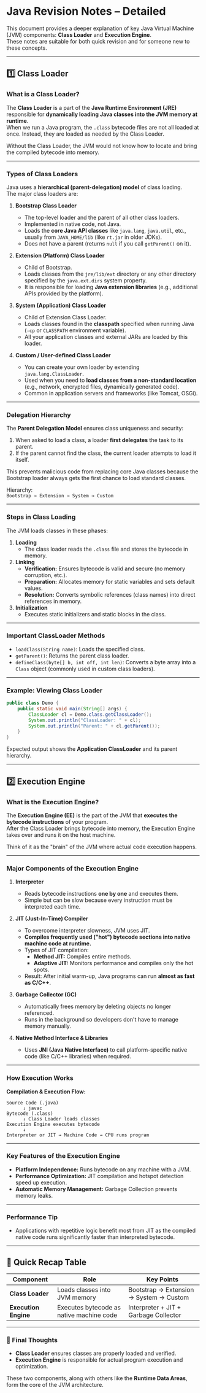 # Java Revision Notes – Detailed

This document provides a deeper explanation of key Java Virtual Machine (JVM) components: **Class Loader** and **Execution Engine**.  
These notes are suitable for both quick revision and for someone new to these concepts.

---

## 1️⃣ Class Loader

### What is a Class Loader?
The **Class Loader** is a part of the **Java Runtime Environment (JRE)** responsible for **dynamically loading Java classes into the JVM memory at runtime**.  
When we run a Java program, the `.class` bytecode files are not all loaded at once. Instead, they are loaded as needed by the Class Loader.

Without the Class Loader, the JVM would not know how to locate and bring the compiled bytecode into memory.

---

### Types of Class Loaders

Java uses a **hierarchical (parent-delegation) model** of class loading.  
The major class loaders are:

1. **Bootstrap Class Loader**
   - The top-level loader and the parent of all other class loaders.
   - Implemented in native code, not Java.
   - Loads the **core Java API classes** like `java.lang`, `java.util`, etc., usually from `JAVA_HOME/lib` (like `rt.jar` in older JDKs).
   - Does not have a parent (returns `null` if you call `getParent()` on it).

2. **Extension (Platform) Class Loader**
   - Child of Bootstrap.
   - Loads classes from the `jre/lib/ext` directory or any other directory specified by the `java.ext.dirs` system property.
   - It is responsible for loading **Java extension libraries** (e.g., additional APIs provided by the platform).

3. **System (Application) Class Loader**
   - Child of Extension Class Loader.
   - Loads classes found in the **classpath** specified when running Java (`-cp` or `CLASSPATH` environment variable).
   - All your application classes and external JARs are loaded by this loader.

4. **Custom / User-defined Class Loader**
   - You can create your own loader by extending `java.lang.ClassLoader`.
   - Used when you need to **load classes from a non-standard location** (e.g., network, encrypted files, dynamically generated code).
   - Common in application servers and frameworks (like Tomcat, OSGi).

---

### Delegation Hierarchy

The **Parent Delegation Model** ensures class uniqueness and security:

1. When asked to load a class, a loader **first delegates** the task to its parent.
2. If the parent cannot find the class, the current loader attempts to load it itself.

This prevents malicious code from replacing core Java classes because the Bootstrap loader always gets the first chance to load standard classes.

Hierarchy:  
`Bootstrap → Extension → System → Custom`

---

### Steps in Class Loading

The JVM loads classes in these phases:

1. **Loading**  
   - The class loader reads the `.class` file and stores the bytecode in memory.
2. **Linking**  
   - **Verification:** Ensures bytecode is valid and secure (no memory corruption, etc.).  
   - **Preparation:** Allocates memory for static variables and sets default values.  
   - **Resolution:** Converts symbolic references (class names) into direct references in memory.
3. **Initialization**  
   - Executes static initializers and static blocks in the class.

---

### Important ClassLoader Methods
- `loadClass(String name)`: Loads the specified class.
- `getParent()`: Returns the parent class loader.
- `defineClass(byte[] b, int off, int len)`: Converts a byte array into a `Class` object (commonly used in custom class loaders).

---

### Example: Viewing Class Loader
```java
public class Demo {
    public static void main(String[] args) {
        ClassLoader cl = Demo.class.getClassLoader();
        System.out.println("ClassLoader: " + cl);
        System.out.println("Parent: " + cl.getParent());
    }
}
```
Expected output shows the **Application ClassLoader** and its parent hierarchy.

---

## 2️⃣ Execution Engine

### What is the Execution Engine?
The **Execution Engine (EE)** is the part of the JVM that **executes the bytecode instructions** of your program.  
After the Class Loader brings bytecode into memory, the Execution Engine takes over and runs it on the host machine.

Think of it as the "brain" of the JVM where actual code execution happens.

---

### Major Components of the Execution Engine

1. **Interpreter**
   - Reads bytecode instructions **one by one** and executes them.
   - Simple but can be slow because every instruction must be interpreted each time.

2. **JIT (Just-In-Time) Compiler**
   - To overcome interpreter slowness, JVM uses JIT.
   - **Compiles frequently used ("hot") bytecode sections into native machine code at runtime.**
   - Types of JIT compilation:
     - **Method JIT:** Compiles entire methods.
     - **Adaptive JIT:** Monitors performance and compiles only the hot spots.
   - Result: After initial warm-up, Java programs can run **almost as fast as C/C++**.

3. **Garbage Collector (GC)**
   - Automatically frees memory by deleting objects no longer referenced.
   - Runs in the background so developers don't have to manage memory manually.

4. **Native Method Interface & Libraries**
   - Uses **JNI (Java Native Interface)** to call platform-specific native code (like C/C++ libraries) when required.

---

### How Execution Works

**Compilation & Execution Flow:**
```
Source Code (.java)
      ↓ javac
Bytecode (.class)
      ↓ Class Loader loads classes
Execution Engine executes bytecode
      ↓
Interpreter or JIT → Machine Code → CPU runs program
```

---

### Key Features of the Execution Engine

- **Platform Independence:** Runs bytecode on any machine with a JVM.
- **Performance Optimization:** JIT compilation and hotspot detection speed up execution.
- **Automatic Memory Management:** Garbage Collection prevents memory leaks.

---

### Performance Tip
- Applications with repetitive logic benefit most from JIT as the compiled native code runs significantly faster than interpreted bytecode.

---

## 🔑 Quick Recap Table

| Component       | Role                                      | Key Points                                   |
|-----------------|-------------------------------------------|----------------------------------------------|
| **Class Loader** | Loads classes into JVM memory            | Bootstrap → Extension → System → Custom      |
| **Execution Engine** | Executes bytecode as native machine code | Interpreter + JIT + Garbage Collector       |

---

### 📌 Final Thoughts
- **Class Loader** ensures classes are properly loaded and verified.
- **Execution Engine** is responsible for actual program execution and optimization.

These two components, along with others like the **Runtime Data Areas**, form the core of the JVM architecture.
